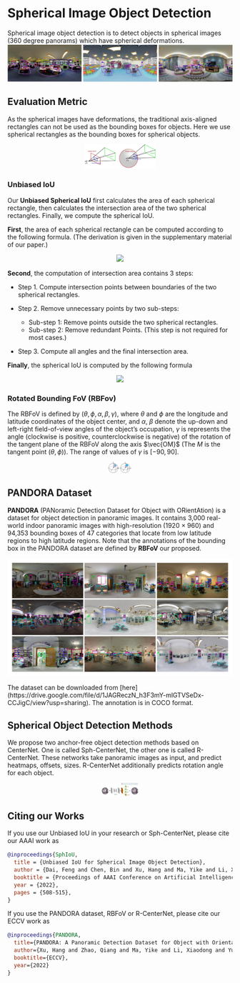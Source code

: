 # Spherical Image Object Detection
Spherical image object detection is to detect objects in spherical images (360 degree panorams) which have spherical deformations.
<img src="./images/SphObjDet.jpg" alt="Spherical Image Object Detection" />

## Evaluation Metric
As the spherical images have deformations, the traditional axis-aligned rectangles can not be used as the bounding boxes for objects. Here we use spherical rectangles as the bounding boxes for spherical objects.
<p align='center'>
<img src="./images/representation.jpg" style="zoom: 20%;" />
</p>

### Unbiased IoU
Our **Unbiased Spherical IoU** first calculates the area of each spherical rectangle, then calculates the intersection area of the two spherical rectangles. Finally, we compute the spherical IoU.

**First**, the area of each spherical rectangle can be computed according to the following formula. (The derivation is given in the supplementary material of our paper.)

<p align="center">
<img src="https://render.githubusercontent.com/render/math?math=A(b_i)%20=%204\arccos(-\sin\frac{\alpha_i}{2}\sin\frac{\beta_i}{2})%20-%202\pi,%20\text{for}%20\%20i%20\in%20\{1,%202\}.">
</p>

**Second**, the computation of intersection area contains 3 steps:

- Step 1. Compute intersection points between boundaries of the two spherical rectangles.

- Step 2. Remove unnecessary points by two sub-steps:
  - Sub-step 1: Remove points outside the two spherical rectangles.
  - Sub-step 2: Remove redundant Points. (This step is not required for most cases.)

- Step 3. Compute all angles and the final intersection area.

**Finally**, the spherical IoU is computed by the following formula

<p align="center">
<img src="https://render.githubusercontent.com/render/math?math=IoU(b_1,%20b_2)%20=%20\frac{A(b_1%20\cap%20b_2)}{A(b_1%20\cup%20b_2)}%20=%20\frac{A(b_1%20\cap%20b_2)}{A(b_1)%2BA(b_2)%20-%20A(b_1%20\cap%20b_2)}.">
</p>

### Rotated Bounding FoV (RBFov)
The RBFoV is defined by $(\theta, \phi, \alpha, \beta, \gamma)$, where $\theta$ and $\phi$ are the longitude and latitude coordinates of the object center, and $\alpha$, $\beta$ denote the up-down and left-right field-of-view angles of the object’s occupation, $\gamma$ is represents the angle (clockwise is positive, counterclockwise is negative) of the rotation of the tangent plane of the RBFoV along the axis $\vec{OM}$ (The $M$ is the tangent point $(\theta, \phi)$). The range of values of $\gamma$ is $[-90, 90]$.
<p align="center">
<img src="images/RBFoV.png" style="zoom: 5%;" />
</p>

## PANDORA Dataset
**PANDORA** (PANoramic Detection Dataset for Object with ORientAtion) is a dataset for object detection in panoramic images. It contains 3,000 real-world indoor panoramic images with high-resolution (1920 × 960) and 94,353 bounding boxes of 47 categories that locate from low latitude regions to high latitude regions. Note that the annotations of the bounding box in the PANDORA dataset are defined by **RBFoV** our proposed.
<p align="center">
<img src="images/PANDORA.png" style="zoom: 50%;" />
</p>
The dataset can be downloaded from [here](https://drive.google.com/file/d/1JAGReczN_h3F3mY-mlGTVSeDx-CCJigC/view?usp=sharing). The annotation is in COCO format.

## Spherical Object Detection Methods
We propose two anchor-free object detection methods based on CenterNet. One is called Sph-CenterNet, the other one is called R-CenterNet. These networks take panoramic images as input, and predict heatmaps, offsets, sizes. R-CenterNet additionally predicts rotation angle for each object. 

<p align="center">
<img src="images/RCenterNet.jpg" style="zoom: 8%;" />
</p>
<!-- ## Citing Our Work -->

## Citing our Works

If you use our Unbiased IoU in your research or Sph-CenterNet, please cite our AAAI work as

```BibTeX
@inproceedings{SphIoU,
  title = {Unbiased IoU for Spherical Image Object Detection},
  author = {Dai, Feng and Chen, Bin and Xu, Hang and Ma, Yike and Li, Xiaodong and Feng, Bailan and Yuan, Peng and Yan, Chenggang and Zhao, Qiang},
  booktitle = {Proceedings of AAAI Conference on Artificial Intelligence},
  year = {2022},
  pages = {508-515},
}
```

If you use the PANDORA dataset, RBFoV or R-CenterNet, please cite our ECCV work as 

```BibTeX
@inproceedings{PANDORA,
  title={PANDORA: A Panoramic Detection Dataset for Object with Orientation},
  author={Xu, Hang and Zhao, Qiang and Ma, Yike and Li, Xiaodong and Yuan, Peng and Feng, Bailan and Yan, Chenggang and Dai, Feng},
  booktitle={ECCV},
  year={2022}
}
```
